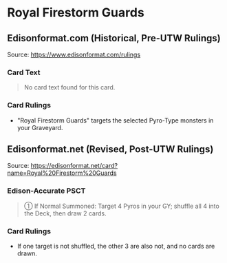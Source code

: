 # Royal Firestorm Guards

## Edisonformat.com (Historical, Pre-UTW Rulings)

Source: https://www.edisonformat.com/rulings

### Card Text

> No card text found for this card.

### Card Rulings

*   "Royal Firestorm Guards" targets the selected Pyro-Type monsters in your Graveyard.

## Edisonformat.net (Revised, Post-UTW Rulings)

Source: https://edisonformat.net/card?name=Royal%20Firestorm%20Guards

### Edison-Accurate PSCT

> ① If Normal Summoned: Target 4 Pyros in your GY; shuffle all 4 into the Deck, then draw 2 cards.

### Card Rulings

*   If one target is not shuffled, the other 3 are also not, and no cards are drawn.
            